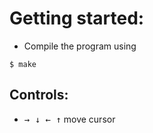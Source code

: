 # Getting started:

- Compile the program using

```shell
$ make
```

## Controls:

- <kbd>→ ↓ ← ↑</kbd> move cursor


